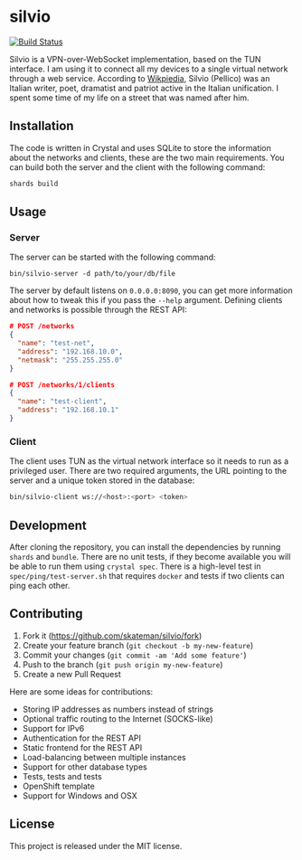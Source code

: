 # silvio
[![Build Status](https://travis-ci.org/skateman/silvio.svg?branch=master)](https://travis-ci.org/skateman/silvio)

Silvio is a VPN-over-WebSocket implementation, based on the TUN interface. I am using it to connect all my devices to a single virtual network through a web service. According to [Wikpiedia](https://en.wikipedia.org/wiki/Silvio_Pellico), Silvio (Pellico) was an Italian writer, poet, dramatist and patriot active in the Italian unification. I spent some time of my life on a street that was named after him.

## Installation

The code is written in Crystal and uses SQLite to store the information about the networks and clients, these are the two main requirements. You can build both the server and the client with the following command:
```sh
shards build
```

## Usage

### Server

The server can be started with the following command:
```
bin/silvio-server -d path/to/your/db/file
```
The server by default listens on `0.0.0.0:8090`, you can get more information about how to tweak this if you pass the `--help` argument. Defining clients and networks is possible through the REST API:

```json
# POST /networks
{
  "name": "test-net",
  "address": "192.168.10.0",
  "netmask": "255.255.255.0"
}

# POST /networks/1/clients
{
  "name": "test-client",
  "address": "192.168.10.1"
}
```

### Client

The client uses TUN as the virtual network interface so it needs to run as a privileged user. There are two required arguments, the URL pointing to the server and a unique token stored in the database:
```sh
bin/silvio-client ws://<host>:<port> <token>
```

## Development

After cloning the repository, you can install the dependencies by running `shards` and `bundle`. There are no unit tests, if they become available you will be able to run them using `crystal spec`. There is a high-level test in `spec/ping/test-server.sh` that requires `docker` and tests if two clients can ping each other.

## Contributing

1. Fork it (<https://github.com/skateman/silvio/fork>)
2. Create your feature branch (`git checkout -b my-new-feature`)
3. Commit your changes (`git commit -am 'Add some feature'`)
4. Push to the branch (`git push origin my-new-feature`)
5. Create a new Pull Request

Here are some ideas for contributions:
* Storing IP addresses as numbers instead of strings
* Optional traffic routing to the Internet (SOCKS-like)
* Support for IPv6
* Authentication for the REST API
* Static frontend for the REST API
* Load-balancing between multiple instances
* Support for other database types
* Tests, tests and tests
* OpenShift template
* Support for Windows and OSX

## License

This project is released under the MIT license.

